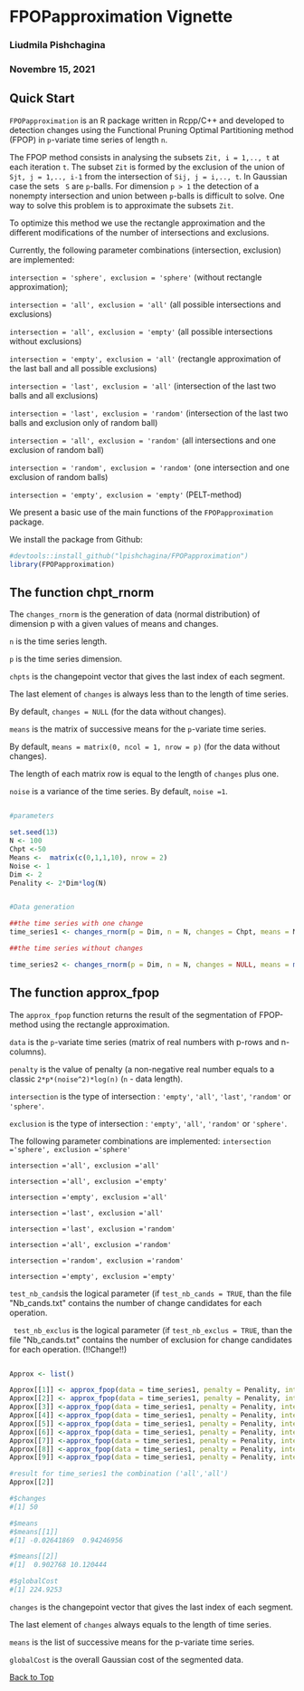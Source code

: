 <a id="top"></a>
#  FPOPapproximation Vignette
### Liudmila Pishchagina
### Novembre 15, 2021

## Quick Start

` FPOPapproximation ` is an R package written in Rcpp/C++ and developed to detection changes using the Functional Pruning Optimal Partitioning method (FPOP) in `p`-variate time series of length ` n `. 

The FPOP method consists in analysing the subsets ` Zit, i = 1,.., t ` at each iteration ` t `. The subset ` Zit ` is formed by the exclusion of the union of ` Sjt, j = 1,.., i-1 ` from the intersection of ` Sij, j = i,.., t `. In Gaussian case the sets ` S`  are `p`-balls. For dimension ` p > 1 ` the detection of a nonempty intersection and union between `p`-balls is difficult to solve. One way to solve this problem is to approximate the subsets ` Zit `.

To optimize this method we use the rectangle approximation and the different modifications of the number of intersections and exclusions.

Currently, the following parameter combinations (intersection, exclusion) are implemented:

` intersection = 'sphere', exclusion = 'sphere' ` (without rectangle approximation);

` intersection = 'all', exclusion = 'all' ` (all possible intersections and exclusions)

` intersection = 'all', exclusion = 'empty' ` (all possible intersections without exclusions)

` intersection = 'empty', exclusion = 'all' ` (rectangle approximation of the last ball and all possible exclusions)

` intersection = 'last', exclusion = 'all' ` (intersection of the last two balls and all exclusions)

` intersection = 'last', exclusion = 'random' ` (intersection of the last two balls and  exclusion only of random ball)

` intersection = 'all', exclusion = 'random' ` (all intersections and  one exclusion of random ball)

` intersection = 'random', exclusion = 'random' ` (one intersection and  one exclusion of random balls)

` intersection = 'empty', exclusion = 'empty' ` (PELT-method)

We present a basic use of the main functions of the `FPOPapproximation` package. 

We install the package from Github:

```r
#devtools::install_github("lpishchagina/FPOPapproximation")
library(FPOPapproximation)
```

## The function chpt_rnorm

The `changes_rnorm` is the generation of data (normal distribution) of dimension p with a given values of means and changes.

`n`  is the time series length.

`p`  is the time series dimension.

`chpts` is the changepoint vector that gives the last index of each segment.

The last element of `changes` is always less than to the length of time series.

By default, `changes = NULL` (for the data without changes). 

`means` is the matrix of successive means for the `p`-variate time series.

By default, `means = matrix(0, ncol = 1, nrow = p)` (for the data without changes). 

The length of each matrix row is equal to the length of `changes` plus one.

`noise` is a variance of the time series. By default, `noise =1`.

```r

#parameters

set.seed(13)
N <- 100
Chpt <-50
Means <-  matrix(c(0,1,1,10), nrow = 2)
Noise <- 1
Dim <- 2
Penality <- 2*Dim*log(N)

```

```r

#Data generation

##the time series with one change
time_series1 <- changes_rnorm(p = Dim, n = N, changes = Chpt, means = Means, noise = Noise)

##the time series without changes

time_series2 <- changes_rnorm(p = Dim, n = N, changes = NULL, means = matrix(0, ncol = 1, nrow = Dim), noise = Noise)

```
## The function approx_fpop

The ` approx_fpop ` function returns the result of the segmentation of FPOP-method using the rectangle approximation.

` data ` is the `p`-variate time series (matrix of real numbers with p-rows and n-columns).

` penalty ` is the value of penalty (a non-negative real number  equals to a classic `2*p*(noise^2)*log(n)` (`n` - data length). 

` intersection ` is the type of intersection : `'empty'`, `'all'`, `'last'`, `'random'` or `'sphere'`.

` exclusion ` is the type of intersection : `'empty'`, `'all'`, `'random'` or `'sphere'`.

The following parameter combinations are implemented:
` intersection ='sphere', exclusion ='sphere' `

` intersection ='all', exclusion ='all' ` 

` intersection ='all', exclusion ='empty' ` 

` intersection ='empty', exclusion ='all' ` 

` intersection ='last', exclusion ='all' ` 

` intersection ='last', exclusion ='random' ` 

` intersection ='all', exclusion ='random' ` 

` intersection ='random', exclusion ='random' ` 

` intersection ='empty', exclusion ='empty' ` 

` test_nb_cands `is the logical parameter (if ` test_nb_cands = TRUE `, than the file "Nb_cands.txt" contains the number of change candidates for each operation.

` test_nb_exclus` is the logical parameter (if ` test_nb_exclus = TRUE `, than the file "Nb_cands.txt" contains the number of exclusion for change candidates for each operation. (!!Change!!)

```r

Approx <- list()

Approx[[1]] <- approx_fpop(data = time_series1, penalty = Penality, intersection = 'sphere', exclusion = 'sphere', test_nb_cands = FALSE, test_nb_exclus = FALSE)
Approx[[2]] <- approx_fpop(data = time_series1, penalty = Penality, intersection = 'all', exclusion = 'all', test_nb_cands = FALSE, test_nb_exclus = FALSE)
Approx[[3]] <-approx_fpop(data = time_series1, penalty = Penality, intersection = 'all', exclusion = 'empty', test_nb_cands = FALSE, test_nb_exclus = FALSE)
Approx[[4]] <-approx_fpop(data = time_series1, penalty = Penality, intersection = 'empty', exclusion = 'all', test_nb_cands = FALSE, test_nb_exclus = FALSE)
Approx[[5]] <-approx_fpop(data = time_series1, penalty = Penality, intersection = 'last', exclusion = 'all', test_nb_cands = FALSE, test_nb_exclus = FALSE)
Approx[[6]] <-approx_fpop(data = time_series1, penalty = Penality, intersection = 'last', exclusion = 'random', test_nb_cands = FALSE, test_nb_exclus = FALSE)
Approx[[7]] <-approx_fpop(data = time_series1, penalty = Penality, intersection = 'all', exclusion = 'random', test_nb_cands = FALSE, test_nb_exclus = FALSE)
Approx[[8]] <-approx_fpop(data = time_series1, penalty = Penality, intersection = 'random', exclusion = 'random', test_nb_cands = FALSE, test_nb_exclus = FALSE)
Approx[[9]] <-approx_fpop(data = time_series1, penalty = Penality, intersection = 'empty', exclusion = 'empty', test_nb_cands = FALSE, test_nb_exclus = FALSE)

```

```r
#result for time_series1 the combination ('all','all')
Approx[[2]] 

#$changes
#[1] 50

#$means
#$means[[1]]
#[1] -0.02641869  0.94246956

#$means[[2]]
#[1]  0.902768 10.120444

#$globalCost
#[1] 224.9253

```

`changes` is the changepoint vector that gives the last index of each segment.

The last element of `changes` always equals to the length of time series.

`means` is the list of successive means for the p-variate time series.

`globalCost` is the overall Gaussian cost of the segmented data. 

[Back to Top](#top)

